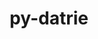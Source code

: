 ---
title: "py-datrie"
layout: cache
categories: [package, develop]
meta: {"versions": ["0.8.2"], "compilers": ["gcc@=7.3.1"], "oss": ["amzn2"], "platforms": ["linux"], "targets": ["aarch64", "x86_64_v3"], "stacks": ["aws-isc", "aws-isc-aarch64", "root"], "num_specs": 8, "num_specs_by_stack": {"aws-isc-aarch64": 4, "root": 8, "aws-isc": 4}}
spec_details: [{"hash": "calipyybmfrn6bysqn7dr2qni2rqnky2", "compiler": "gcc@=7.3.1", "versions": ["0.8.2"], "os": "amzn2", "platform": "linux", "target": "aarch64", "variants": ["build_system=python_pip"], "stacks": ["aws-isc-aarch64", "root"], "size": "-", "tarball": "https://binaries.spack.io/develop/build_cache/linux-amzn2-aarch64/gcc-7.3.1/py-datrie-0.8.2/linux-amzn2-aarch64-gcc-7.3.1-py-datrie-0.8.2-calipyybmfrn6bysqn7dr2qni2rqnky2.spack"}, {"hash": "o26gmagknb4kz4e5pz7otik3h6azcmhg", "compiler": "gcc@=7.3.1", "versions": ["0.8.2"], "os": "amzn2", "platform": "linux", "target": "aarch64", "variants": ["build_system=python_pip"], "stacks": ["aws-isc-aarch64", "root"], "size": "-", "tarball": "https://binaries.spack.io/develop/build_cache/linux-amzn2-aarch64/gcc-7.3.1/py-datrie-0.8.2/linux-amzn2-aarch64-gcc-7.3.1-py-datrie-0.8.2-o26gmagknb4kz4e5pz7otik3h6azcmhg.spack"}, {"hash": "omxrfyx2ximddxzg5azmdntwjyz4dpmq", "compiler": "gcc@=7.3.1", "versions": ["0.8.2"], "os": "amzn2", "platform": "linux", "target": "aarch64", "variants": ["build_system=python_pip"], "stacks": ["aws-isc-aarch64", "root"], "size": "-", "tarball": "https://binaries.spack.io/develop/build_cache/linux-amzn2-aarch64/gcc-7.3.1/py-datrie-0.8.2/linux-amzn2-aarch64-gcc-7.3.1-py-datrie-0.8.2-omxrfyx2ximddxzg5azmdntwjyz4dpmq.spack"}, {"hash": "xahygzl6vmod35hwujrm6bapctd6c7va", "compiler": "gcc@=7.3.1", "versions": ["0.8.2"], "os": "amzn2", "platform": "linux", "target": "aarch64", "variants": ["build_system=python_pip"], "stacks": ["aws-isc-aarch64", "root"], "size": "-", "tarball": "https://binaries.spack.io/develop/build_cache/linux-amzn2-aarch64/gcc-7.3.1/py-datrie-0.8.2/linux-amzn2-aarch64-gcc-7.3.1-py-datrie-0.8.2-xahygzl6vmod35hwujrm6bapctd6c7va.spack"}, {"hash": "4komrcerborpcrvc7omw6oiwvp5uls6i", "compiler": "gcc@=7.3.1", "versions": ["0.8.2"], "os": "amzn2", "platform": "linux", "target": "x86_64_v3", "variants": ["build_system=python_pip"], "stacks": ["aws-isc", "root"], "size": "-", "tarball": "https://binaries.spack.io/develop/build_cache/linux-amzn2-x86_64_v3/gcc-7.3.1/py-datrie-0.8.2/linux-amzn2-x86_64_v3-gcc-7.3.1-py-datrie-0.8.2-4komrcerborpcrvc7omw6oiwvp5uls6i.spack"}, {"hash": "dywrj3txnmbsicoopcriuo6xfx7z3r4a", "compiler": "gcc@=7.3.1", "versions": ["0.8.2"], "os": "amzn2", "platform": "linux", "target": "x86_64_v3", "variants": ["build_system=python_pip"], "stacks": ["aws-isc", "root"], "size": "-", "tarball": "https://binaries.spack.io/develop/build_cache/linux-amzn2-x86_64_v3/gcc-7.3.1/py-datrie-0.8.2/linux-amzn2-x86_64_v3-gcc-7.3.1-py-datrie-0.8.2-dywrj3txnmbsicoopcriuo6xfx7z3r4a.spack"}, {"hash": "eoupkqrs5ylxkm6dcmjfynq42vwh5yf6", "compiler": "gcc@=7.3.1", "versions": ["0.8.2"], "os": "amzn2", "platform": "linux", "target": "x86_64_v3", "variants": ["build_system=python_pip"], "stacks": ["aws-isc", "root"], "size": "-", "tarball": "https://binaries.spack.io/develop/build_cache/linux-amzn2-x86_64_v3/gcc-7.3.1/py-datrie-0.8.2/linux-amzn2-x86_64_v3-gcc-7.3.1-py-datrie-0.8.2-eoupkqrs5ylxkm6dcmjfynq42vwh5yf6.spack"}, {"hash": "gwxzjdikbnunmq3vw7c36x5bfxztky6k", "compiler": "gcc@=7.3.1", "versions": ["0.8.2"], "os": "amzn2", "platform": "linux", "target": "x86_64_v3", "variants": ["build_system=python_pip"], "stacks": ["aws-isc", "root"], "size": "-", "tarball": "https://binaries.spack.io/develop/build_cache/linux-amzn2-x86_64_v3/gcc-7.3.1/py-datrie-0.8.2/linux-amzn2-x86_64_v3-gcc-7.3.1-py-datrie-0.8.2-gwxzjdikbnunmq3vw7c36x5bfxztky6k.spack"}]
---